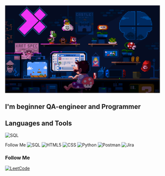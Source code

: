 ![Header](https://github.com/dihlofoz/dihlofoz/blob/main/assets/github.gif)

## I'm beginner QA-engineer and Programmer

## Languages and Tools
![SQL](https://img.shields.io/badge/SQL-808080?style=for-the-badge&logo=)

Follow Me
![SQL](https://img.shields.io/badge/SQLite-a9a9a9?style=for-the-badge&logo=sqlite&logoColor=000000)
![HTML5](https://img.shields.io/badge/HTML5-ffc0cb?style=for-the-badge&logo=html5&logoColor=E34F26)
![CSS](https://img.shields.io/badge/CSS-663399?style=for-the-badge&logo=css&logoColor=white)
![Python](https://img.shields.io/badge/Python-3.11-3776AB?style=for-the-badge&logo=python&logoColor=FFD43B)
![Postman](https://img.shields.io/badge/Postman-2c2c2c?style=for-the-badge&logo=postman&logoColor=FF6C37)
![Jira](https://img.shields.io/badge/Jira-white?style=for-the-badge&logo=jira&logoColor=0052CC)

### Follow Me
[![LeetCode](https://img.shields.io/badge/LeetCode-36454F?style=for-the-badge&logo=leetcode&logoColor=FFA116)](https://leetcode.com/u/dihlofoz/)